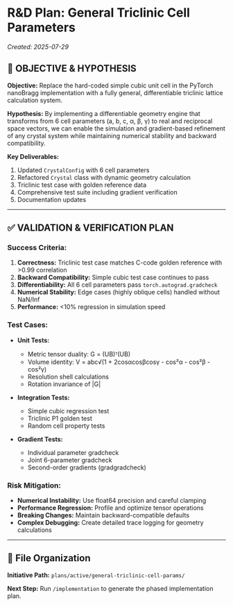 # R&D Plan: General Triclinic Cell Parameters

*Created: 2025-07-29*

## 🎯 **OBJECTIVE & HYPOTHESIS**

**Objective:** Replace the hard-coded simple cubic unit cell in the PyTorch nanoBragg implementation with a fully general, differentiable triclinic lattice calculation system.

**Hypothesis:** By implementing a differentiable geometry engine that transforms from 6 cell parameters (a, b, c, α, β, γ) to real and reciprocal space vectors, we can enable the simulation and gradient-based refinement of any crystal system while maintaining numerical stability and backward compatibility.

**Key Deliverables:**
1. Updated `CrystalConfig` with 6 cell parameters
2. Refactored `Crystal` class with dynamic geometry calculation
3. Triclinic test case with golden reference data
4. Comprehensive test suite including gradient verification
5. Documentation updates

---

## ✅ **VALIDATION & VERIFICATION PLAN**

### **Success Criteria:**
1. **Correctness:** Triclinic test case matches C-code golden reference with >0.99 correlation
2. **Backward Compatibility:** Simple cubic test case continues to pass
3. **Differentiability:** All 6 cell parameters pass `torch.autograd.gradcheck`
4. **Numerical Stability:** Edge cases (highly oblique cells) handled without NaN/Inf
5. **Performance:** <10% regression in simulation speed

### **Test Cases:**
- **Unit Tests:**
  - Metric tensor duality: G = (UB)ᵀ(UB)
  - Volume identity: V = abc√(1 + 2cosαcosβcosγ - cos²α - cos²β - cos²γ)
  - Resolution shell calculations
  - Rotation invariance of |G|
  
- **Integration Tests:**
  - Simple cubic regression test
  - Triclinic P1 golden test
  - Random cell property tests
  
- **Gradient Tests:**
  - Individual parameter gradcheck
  - Joint 6-parameter gradcheck
  - Second-order gradients (gradgradcheck)

### **Risk Mitigation:**
- **Numerical Instability:** Use float64 precision and careful clamping
- **Performance Regression:** Profile and optimize tensor operations
- **Breaking Changes:** Maintain backward-compatible defaults
- **Complex Debugging:** Create detailed trace logging for geometry calculations

---

## 📁 **File Organization**

**Initiative Path:** `plans/active/general-triclinic-cell-params/`

**Next Step:** Run `/implementation` to generate the phased implementation plan.